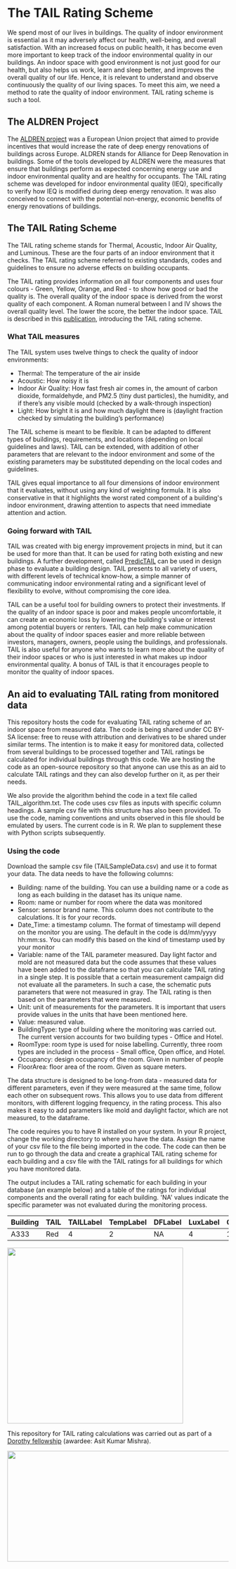# The TAIL Rating Scheme
We spend most of our lives in buildings. The quality of indoor environment is essential as it may adversely affect our health, well-being, and overall satisfaction. With an increased focus on public health, it has become even more important to keep track of the indoor environmental quality in our buildings. An indoor space with good environment is not just good for our health, but also helps us work, learn and sleep better, and improves the overall quality of our life. Hence, it is relevant to understand and observe continuously the quality of our living spaces. To meet this aim, we need a method to rate the quality of indoor environment. TAIL rating scheme is such a tool.

## The ALDREN Project
The [ALDREN project](https://aldren.eu) was a European Union project that aimed to provide incentives that would increase the rate of deep energy renovations of buildings across Europe. ALDREN stands for Alliance for Deep Renovation in buildings. Some of the tools developed by ALDREN were the measures that ensure that buildings perform as expected concerning energy use and indoor environmental quality and are healthy for occupants. The TAIL rating scheme was developed for indoor environmental quality (IEQ), specifically to verify how IEQ is modified during deep energy renovation. It was also conceived to connect with the potential non-energy, economic benefits of energy renovations of buildings.

## The TAIL Rating Scheme
The TAIL rating scheme stands for Thermal, Acoustic, Indoor Air Quality, and Luminous. These are the four parts of an indoor environment that it checks. The TAIL rating scheme referred to existing standards, codes and guidelines to ensure no adverse effects on building occupants.

The TAIL rating provides information on all four components and uses four colours - Green, Yellow, Orange, and Red - to show how good or bad the quality is. The overall quality of the indoor space is derived from the worst quality of each component. A Roman numeral between I and IV shows the overall quality level. The lower the score, the better the indoor space. TAIL is described in this [publication](https://www.sciencedirect.com/science/article/pii/S0378778821003133), introducing the TAIL rating scheme. 


### What TAIL measures
The TAIL system uses twelve things to check the quality of indoor environments:

* Thermal: The temperature of the air inside
* Acoustic: How noisy it is
* Indoor Air Quality: How fast fresh air comes in, the amount of carbon dioxide, formaldehyde, and PM2.5 (tiny dust particles), the humidity, and if there’s any visible mould (checked by a walk-through inspection)
* Light: How bright it is and how much daylight there is (daylight fraction checked by simulating the building’s performance)

The TAIL scheme is meant to be flexible. It can be adapted to different types of buildings, requirements, and locations (depending on local guidelines and laws). TAIL can be extended, with addition of other parameters that are relevant to the indoor environment and some of the existing parameters may be substituted depending on the local codes and guidelines. 

TAIL gives equal importance to all four dimensions of indoor environment that it evaluates, without using any kind of weighting formula. It is also conservative in that it highlights the worst rated component of a building's indoor environment, drawing attention to aspects that need immediate attention and action.

### Going forward with TAIL
TAIL was created with big energy improvement projects in mind, but it can be used for more than that. It can be used for rating both existing and new buildings. A further development, called [PredicTAIL](https://www.sciencedirect.com/science/article/pii/S037877882200010X) can be used in design phase to evaluate a building design. TAIL presents to all variety of users, with different levels of technical know-how, a simple manner of communicating indoor environmental rating and a significant level of flexibility to evolve, without compromising the core idea.

TAIL can be a useful tool for building owners to protect their investments. If the quality of an indoor space is poor and makes people uncomfortable, it can create an economic loss by lowering the building's value or interest among potential buyers or renters. TAIL can help make communication about the quality of indoor spaces easier and more reliable between investors, managers, owners, people using the buildings, and professionals. TAIL is also useful for anyone who wants to learn more about the quality of their indoor spaces or who is just interested in what makes up indoor environmental quality. A bonus of TAIL is that it encourages people to monitor the quality of indoor spaces.

## An aid to evaluating TAIL rating from monitored data
This repository hosts the code for evaluating TAIL rating scheme of an indoor space from measured data. The code is being shared under CC BY-SA license: free to reuse with attribution and derivatives to be shared under similar terms. The intention is to make it easy for monitored data, collected from several buildings to be processed together and TAIL ratings be calculated for individual buildings through this code. We are hosting the code as an open-source repository so that anyone can use this as an aid to calculate TAIL ratings and they can also develop further on it, as per their needs. 

We also provide the algorithm behind the code in a text file called TAIL_algorithm.txt. The code uses csv files as inputs with specific column headings. A sample csv file with this structure has also been provided. To use the code, naming conventions and units observed in this file should be emulated by users. The current code is in R. We plan to supplement these with Python scripts subsequently. 

### Using the code
Download the sample csv file (TAILSampleData.csv) and use it to format your data. The data needs to have the following columns:
* Building: name of the building. You can use a building name or a code as long as each building in the dataset has its unique name.
* Room: name or number for room where the data was monitored
* Sensor: sensor brand name. This column does not contribute to the calculations. It is for your records.
* Date_Time: a timestamp column. The format of timestamp will depend on the monitor you are using. The default in the code is dd/mm/yyyy hh:mm:ss. You can modify this based on the kind of timestamp used by your monitor
* Variable: name of the TAIL parameter measured. Day light factor and mold are not measured data but the code assumes that these values have been added to the dataframe so that you can calculate TAIL rating in a single step. It is possible that a certain measurement campaign did not evaluate all the parameters. In such a case, the schematic puts parameters that were not measured in gray. The TAIL rating is then based on the parameters that were measured.
* Unit: unit of measurements for the parameters. It is important that users provide values in the units that have been mentioned here.
* Value: measured value.
* BuildingType: type of building where the monitoring was carried out. The current version accounts for two building types - Office and Hotel.
* RoomType: room type is used for noise labelling. Currently, three room types are included in the process - Small office, Open office, and Hotel.
* Occupancy: design occupancy of the room. Given in number of people
* FloorArea: floor area of the room. Given as square meters. 

The data structure is designed to be long-from data - measured data for different parameters, even if they were measured at the same time, follow each other on subsequent rows. This allows you to use data from different monitors, with different logging frequency, in the rating process. This also makes it easy to add parameters like mold and daylight factor, which are not measured, to the dataframe.  

The code requires you to have R installed on your system. In your R project, change the working directory to where you have the data. Assign the name of your csv file to the file being imported in the code. The code can then be run to go through the data and create a graphical TAIL rating scheme for each building and a csv file with the TAIL ratings for all buildings for which you have monitored data.

The output includes a TAIL rating schematic for each building in your database (an example below) and a table of the ratings for individual components and the overall rating for each building. 'NA' values indicate the specific parameter was not evaluated during the monitoring process.


|Building|	TAIL|	TAILLabel	|TempLabel|	DFLabel|	LuxLabel|	CO2Label|	RHLabel|	BenzeneLabel|	FormaldehydeLabel|	PM2.5Label|	RadonLabel|	VentilationLabel|	MoldLabel|	NoiseLabel|
|----|	----|	----|	----|	----|	----|	----|	----|	----|	----|	----|	----|	----|	----|	----|
|A333|	Red|	4|	2|	NA|	4|	1|	1|	NA|	1|	1|	NA|	NA|	NA|	4|



<img src="https://github.com/user-attachments/assets/d1c4c82c-bebb-43c8-a425-951756bdeec3" width="400" height="400">


This repository for TAIL rating calculations was carried out as part of a [Dorothy fellowship](https://dorothy.ie) (awardee: Asit Kumar Mishra).

<img src="https://github.com/user-attachments/assets/26ef327e-0f17-4cfe-af0d-75e5cc8edeb6" width="544" height="252">

